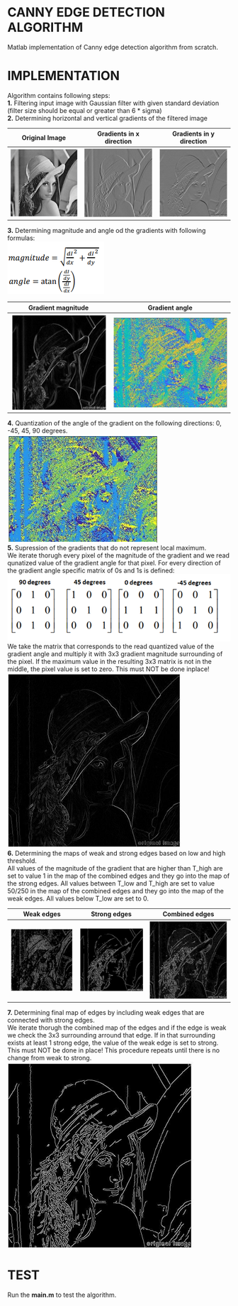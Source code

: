# CANNY EDGE DETECTION ALGORITHM
Matlab implementation of Canny edge detection algorithm from scratch.
# IMPLEMENTATION
Algorithm contains following steps:<br />
**1.** Filtering input image with Gaussian filter with given standard deviation (filter size should be equal or greater than 6 * sigma)<br />
**2.** Determining horizontal and vertical gradients of the filtered image<br />

Original Image             |  Gradients in x direction | Gradients in y direction
:-------------------------:|:-------------------------:|:-------------------------:
![o1](https://github.com/Digital-Image-Processing-kosta/Canny-edge-detection-algorithm/blob/master/garbage/15.png)  |  ![gx](https://github.com/Digital-Image-Processing-kosta/Canny-edge-detection-algorithm/blob/master/garbage/13.png) | ![gy](https://github.com/Digital-Image-Processing-kosta/Canny-edge-detection-algorithm/blob/master/garbage/14.png)

**3.** Determining magnitude and angle od the gradients with following formulas:<br />
![img 15](https://github.com/Digital-Image-Processing-kosta/Canny-edge-detection-algorithm/blob/master/garbage/18.png)

Gradient magnitude            |  Gradient angle
:-------------------------:|:-------------------------:
![o1](https://github.com/Digital-Image-Processing-kosta/Canny-edge-detection-algorithm/blob/master/garbage/16.png)  |  ![gx](https://github.com/Digital-Image-Processing-kosta/Canny-edge-detection-algorithm/blob/master/garbage/17.png)

**4.** Quantization of the angle of the gradient on the following directions: 0, -45, 45, 90 degrees.<br />
![quantization](https://github.com/Digital-Image-Processing-kosta/Canny-edge-detection-algorithm/blob/master/garbage/19.png)<br />
**5.** Supression of the gradients that do not represent local maximum.<br />
We iterate thorugh every pixel of the magnitude of the gradient and we read qunatized value of the gradient angle for that pixel. For every direction of the gradient angle specific matrix of 0s and 1s is defined:<br />
![matriciies](https://github.com/Digital-Image-Processing-kosta/Canny-edge-detection-algorithm/blob/master/garbage/25.png)<br />
We take the matrix that corresponds to the read quantized value of the gradient angle and multiply it with 3x3 gradient magnitude surrounding of the pixel. If the maximum value in the resulting 3x3 matrix is not in the middle, the pixel value is set to zero. This must NOT be done inplace!<br />
![supression](https://github.com/Digital-Image-Processing-kosta/Canny-edge-detection-algorithm/blob/master/garbage/20.png)<br />
**6.** Determining the maps of weak and strong edges based on low and high threshold.<br />
All values of the magnitude of the gradient that are higher than T_high are set to value 1 in the map of the combined edges and they go into the map of the strong edges. All values between T_low and T_high are set to value 50/250 in the map of the combined edges and they go into the map of the weak edges. All values below T_low are set to 0.<br />

Weak edges             |  Strong edges | Combined edges
:-------------------------:|:-------------------------:|:-------------------------:
![o1](https://github.com/Digital-Image-Processing-kosta/Canny-edge-detection-algorithm/blob/master/garbage/22.png)  |  ![gx](https://github.com/Digital-Image-Processing-kosta/Canny-edge-detection-algorithm/blob/master/garbage/21.png) | ![gy](https://github.com/Digital-Image-Processing-kosta/Canny-edge-detection-algorithm/blob/master/garbage/23.png)

**7.** Determining final map of edges by including weak edges that are connected with strong edges.<br />
We iterate thorugh the combined map of the edges and if the edge is weak we check the 3x3 surrounding arround that edge. If in that surrounding exists at least 1 strong edge, the value of the weak edge is set to strong. This must NOT be done in place! This procedure repeats until there is no change from weak to strong.<br />
![final](https://github.com/Digital-Image-Processing-kosta/Canny-edge-detection-algorithm/blob/master/garbage/24.png)<br />

# TEST
Run the **main.m** to test the algorithm.
